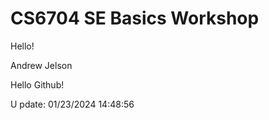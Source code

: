 # CS6704 SE Basics Workshop
Hello!

Andrew Jelson

Hello Github!

U p d a t e :   0 1 / 2 3 / 2 0 2 4   1 4 : 4 8 : 5 6 
 
 
